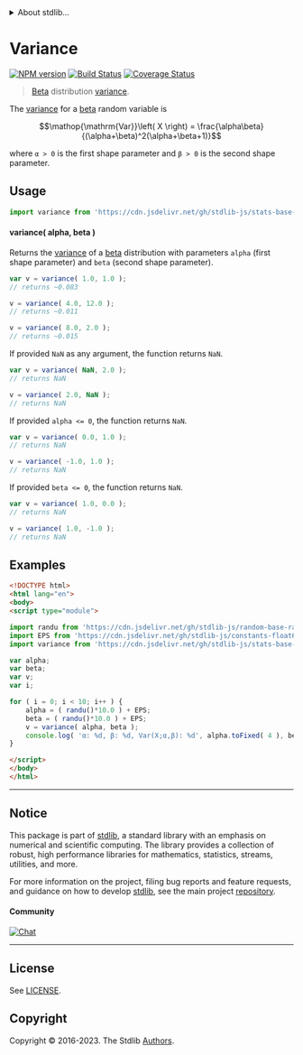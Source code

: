 <!--

@license Apache-2.0

Copyright (c) 2018 The Stdlib Authors.

Licensed under the Apache License, Version 2.0 (the "License");
you may not use this file except in compliance with the License.
You may obtain a copy of the License at

   http://www.apache.org/licenses/LICENSE-2.0

Unless required by applicable law or agreed to in writing, software
distributed under the License is distributed on an "AS IS" BASIS,
WITHOUT WARRANTIES OR CONDITIONS OF ANY KIND, either express or implied.
See the License for the specific language governing permissions and
limitations under the License.

-->


<details>
  <summary>
    About stdlib...
  </summary>
  <p>We believe in a future in which the web is a preferred environment for numerical computation. To help realize this future, we've built stdlib. stdlib is a standard library, with an emphasis on numerical and scientific computation, written in JavaScript (and C) for execution in browsers and in Node.js.</p>
  <p>The library is fully decomposable, being architected in such a way that you can swap out and mix and match APIs and functionality to cater to your exact preferences and use cases.</p>
  <p>When you use stdlib, you can be absolutely certain that you are using the most thorough, rigorous, well-written, studied, documented, tested, measured, and high-quality code out there.</p>
  <p>To join us in bringing numerical computing to the web, get started by checking us out on <a href="https://github.com/stdlib-js/stdlib">GitHub</a>, and please consider <a href="https://opencollective.com/stdlib">financially supporting stdlib</a>. We greatly appreciate your continued support!</p>
</details>

# Variance

[![NPM version][npm-image]][npm-url] [![Build Status][test-image]][test-url] [![Coverage Status][coverage-image]][coverage-url] <!-- [![dependencies][dependencies-image]][dependencies-url] -->

> [Beta][beta-distribution] distribution [variance][variance].

<!-- Section to include introductory text. Make sure to keep an empty line after the intro `section` element and another before the `/section` close. -->

<section class="intro">

The [variance][variance] for a [beta][beta-distribution] random variable is

<!-- <equation class="equation" label="eq:beta_variance" align="center" raw="\operatorname{Var}\left( X \right) = \frac{\alpha\beta}{(\alpha+\beta)^2(\alpha+\beta+1)}" alt="Variance for a beta distribution."> -->

```math
\mathop{\mathrm{Var}}\left( X \right) = \frac{\alpha\beta}{(\alpha+\beta)^2(\alpha+\beta+1)}
```

<!-- <div class="equation" align="center" data-raw-text="\operatorname{Var}\left( X \right) = \frac{\alpha\beta}{(\alpha+\beta)^2(\alpha+\beta+1)}" data-equation="eq:beta_variance">
    <img src="https://cdn.jsdelivr.net/gh/stdlib-js/stdlib@51534079fef45e990850102147e8945fb023d1d0/lib/node_modules/@stdlib/stats/base/dists/beta/variance/docs/img/equation_beta_variance.svg" alt="Variance for a beta distribution.">
    <br>
</div> -->

<!-- </equation> -->

where `α > 0` is the first shape parameter and `β > 0` is the second shape parameter.

</section>

<!-- /.intro -->

<!-- Package usage documentation. -->



<section class="usage">

## Usage

```javascript
import variance from 'https://cdn.jsdelivr.net/gh/stdlib-js/stats-base-dists-beta-variance@esm/index.mjs';
```

#### variance( alpha, beta )

Returns the [variance][variance] of a [beta][beta-distribution] distribution with parameters `alpha` (first shape parameter) and `beta` (second shape parameter).

```javascript
var v = variance( 1.0, 1.0 );
// returns ~0.083

v = variance( 4.0, 12.0 );
// returns ~0.011

v = variance( 8.0, 2.0 );
// returns ~0.015
```

If provided `NaN` as any argument, the function returns `NaN`.

```javascript
var v = variance( NaN, 2.0 );
// returns NaN

v = variance( 2.0, NaN );
// returns NaN
```

If provided `alpha <= 0`, the function returns `NaN`.

```javascript
var v = variance( 0.0, 1.0 );
// returns NaN

v = variance( -1.0, 1.0 );
// returns NaN
```

If provided `beta <= 0`, the function returns `NaN`.

```javascript
var v = variance( 1.0, 0.0 );
// returns NaN

v = variance( 1.0, -1.0 );
// returns NaN
```

</section>

<!-- /.usage -->

<!-- Package usage notes. Make sure to keep an empty line after the `section` element and another before the `/section` close. -->

<section class="notes">

</section>

<!-- /.notes -->

<!-- Package usage examples. -->

<section class="examples">

## Examples

<!-- eslint no-undef: "error" -->

```html
<!DOCTYPE html>
<html lang="en">
<body>
<script type="module">

import randu from 'https://cdn.jsdelivr.net/gh/stdlib-js/random-base-randu@esm/index.mjs';
import EPS from 'https://cdn.jsdelivr.net/gh/stdlib-js/constants-float64-eps@esm/index.mjs';
import variance from 'https://cdn.jsdelivr.net/gh/stdlib-js/stats-base-dists-beta-variance@esm/index.mjs';

var alpha;
var beta;
var v;
var i;

for ( i = 0; i < 10; i++ ) {
    alpha = ( randu()*10.0 ) + EPS;
    beta = ( randu()*10.0 ) + EPS;
    v = variance( alpha, beta );
    console.log( 'α: %d, β: %d, Var(X;α,β): %d', alpha.toFixed( 4 ), beta.toFixed( 4 ), v.toFixed( 4 ) );
}

</script>
</body>
</html>
```

</section>

<!-- /.examples -->

<!-- Section to include cited references. If references are included, add a horizontal rule *before* the section. Make sure to keep an empty line after the `section` element and another before the `/section` close. -->

<section class="references">

</section>

<!-- /.references -->

<!-- Section for related `stdlib` packages. Do not manually edit this section, as it is automatically populated. -->

<section class="related">

</section>

<!-- /.related -->

<!-- Section for all links. Make sure to keep an empty line after the `section` element and another before the `/section` close. -->


<section class="main-repo" >

* * *

## Notice

This package is part of [stdlib][stdlib], a standard library with an emphasis on numerical and scientific computing. The library provides a collection of robust, high performance libraries for mathematics, statistics, streams, utilities, and more.

For more information on the project, filing bug reports and feature requests, and guidance on how to develop [stdlib][stdlib], see the main project [repository][stdlib].

#### Community

[![Chat][chat-image]][chat-url]

---

## License

See [LICENSE][stdlib-license].


## Copyright

Copyright &copy; 2016-2023. The Stdlib [Authors][stdlib-authors].

</section>

<!-- /.stdlib -->

<!-- Section for all links. Make sure to keep an empty line after the `section` element and another before the `/section` close. -->

<section class="links">

[npm-image]: http://img.shields.io/npm/v/@stdlib/stats-base-dists-beta-variance.svg
[npm-url]: https://npmjs.org/package/@stdlib/stats-base-dists-beta-variance

[test-image]: https://github.com/stdlib-js/stats-base-dists-beta-variance/actions/workflows/test.yml/badge.svg?branch=main
[test-url]: https://github.com/stdlib-js/stats-base-dists-beta-variance/actions/workflows/test.yml?query=branch:main

[coverage-image]: https://img.shields.io/codecov/c/github/stdlib-js/stats-base-dists-beta-variance/main.svg
[coverage-url]: https://codecov.io/github/stdlib-js/stats-base-dists-beta-variance?branch=main

<!--

[dependencies-image]: https://img.shields.io/david/stdlib-js/stats-base-dists-beta-variance.svg
[dependencies-url]: https://david-dm.org/stdlib-js/stats-base-dists-beta-variance/main

-->

[chat-image]: https://img.shields.io/gitter/room/stdlib-js/stdlib.svg
[chat-url]: https://app.gitter.im/#/room/#stdlib-js_stdlib:gitter.im

[stdlib]: https://github.com/stdlib-js/stdlib

[stdlib-authors]: https://github.com/stdlib-js/stdlib/graphs/contributors

[umd]: https://github.com/umdjs/umd
[es-module]: https://developer.mozilla.org/en-US/docs/Web/JavaScript/Guide/Modules

[deno-url]: https://github.com/stdlib-js/stats-base-dists-beta-variance/tree/deno
[umd-url]: https://github.com/stdlib-js/stats-base-dists-beta-variance/tree/umd
[esm-url]: https://github.com/stdlib-js/stats-base-dists-beta-variance/tree/esm
[branches-url]: https://github.com/stdlib-js/stats-base-dists-beta-variance/blob/main/branches.md

[stdlib-license]: https://raw.githubusercontent.com/stdlib-js/stats-base-dists-beta-variance/main/LICENSE

[beta-distribution]: https://en.wikipedia.org/wiki/Beta_distribution

[variance]: https://en.wikipedia.org/wiki/Variance

</section>

<!-- /.links -->
